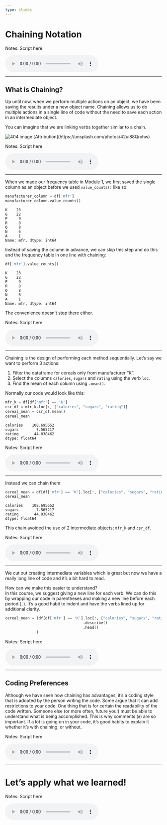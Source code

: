 ```yaml
---
type: slides
---
```


# Chaining Notation

Notes: Script here

<html>

<audio controls >

<source src="/placeholder_audio.mp3" />

</audio>

</html>

---

## What is Chaining?

Up until now, when we perform multiple actions on an object, we have
been saving the results under a new object name. Chaining allows us to
do multiple actions in a single line of code without the need to save
each action in an intermediate object.

You can imagine that we are linking verbs together similar to a chain.

<img src='/module2/chainsfinal.png'  alt="404 image" />  
[Attribution](https://unsplash.com/photos/42ui88Qrxhw)

Notes: Script here

<html>

<audio controls >

<source src="/placeholder_audio.mp3" />

</audio>

</html>

---

When we made our frequency table in Module 1, we first saved the single
column as an object before we used `value_counts()` like so:

``` python
manufacturer_column = df['mfr']
manufacturer_column.value_counts()
```

```out
K    23
G    22
P     9
R     8
Q     8
N     6
A     1
Name: mfr, dtype: int64
```

Instead of saving the column in advance, we can skip this step and do
this and the frequency table in one line with chaining:

``` python
df['mfr'].value_counts()
```

```out
K    23
G    22
P     9
R     8
Q     8
N     6
A     1
Name: mfr, dtype: int64
```

The convenience doesn’t stop there either.

Notes: Script here

<html>

<audio controls >

<source src="/placeholder_audio.mp3" />

</audio>

</html>

---

Chaining is the design of performing each method sequentially. Let’s say
we want to perform 3 actions:

1.  Filter the dataframe for cereals only from manufacturer “K”.  
2.  Select the columns `calories`, `sugars` and `rating` using the verb
    `loc`.  
3.  Find the mean of each column using `.mean()`.

Normally our code would look like this:

``` python
mfr_k = df[df['mfr'] == 'K']
csr_df = mfr_k.loc[:, ["calories", "sugars", "rating"]]
cereal_mean = csr_df.mean()
cereal_mean
```

```out
calories    108.695652
sugars        7.565217
rating       44.038462
dtype: float64
```

Notes: Script here

<html>

<audio controls >

<source src="/placeholder_audio.mp3" />

</audio>

</html>

---

Instead we can chain them:

``` python
cereal_mean = df[df['mfr'] == 'K'].loc[:, ["calories", "sugars", "rating"]].mean()
cereal_mean
```

```out
calories    108.695652
sugars        7.565217
rating       44.038462
dtype: float64
```

This chain avoided the use of 2 intermediate objects; `mfr_k` and
`csr_df`.

Notes: Script here

<html>

<audio controls >

<source src="/placeholder_audio.mp3" />

</audio>

</html>

---

We cut out creating intermediate variables which is great but now we
have a really long line of code and it’s a bit hard to read.

How can we make this easier to understand?  
In this course, we suggest giving a new line for each verb. We can do
this by wrapping our code in parentheses and making a new line before
each period (`.`). It’s a good habit to indent and have the verbs lined
up for additional clarity.

``` python
cereal_mean = (df[df['mfr'] == 'K'].loc[:, ["calories", "sugars", "rating"]]
                                   .describe()
                                   .head()
              )
```

Notes: Script here

<html>

<audio controls >

<source src="/placeholder_audio.mp3" />

</audio>

</html>

---

## Coding Preferences

Although we have seen how chaining has advantages, it’s a coding style
that is adopted by the person writing the code. Some argue that it can
add restrictions to your code. One thing that is for certain the
readability of the code written. Someone else (or more often, future
you\!) must be able to understand what is being accomplished. This is
why comments (`#`) are so important. If a lot is going on in your code,
it’s good habits to explain it whether it’s with chaining, or without.

Notes: Script here

<html>

<audio controls >

<source src="/placeholder_audio.mp3" />

</audio>

</html>

---

# Let’s apply what we learned\!

Notes: Script here

<html>

<audio controls >

<source src="/placeholder_audio.mp3" />

</audio>

</html>
